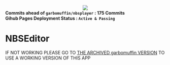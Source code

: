 <html>
  <div align="center">
    <img src="https://static.wikia.nocookie.net/minecraft/images/9/9b/Note_Block.png/revision/latest?cb=20190921170620"></img>
  </div>
  <div alight="right">
  <b>Commits ahead of <code>garbomuffin/nbsplayer</code> : 175 Commits</b><br>
  <b>Gihub Pages Deployment Status : <code>Active & Passing</code></b>
  </div>
</html>

# NBSEditor
IF NOT WORKING PLEASE GO TO [THE ARCHIVED garbomuffin VERSION](https://garbomuffin.github.io/nbsplayer/) TO USE A WORKING VERSION OF THIS APP
